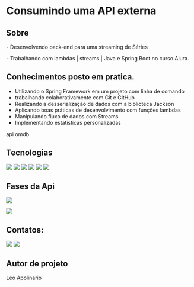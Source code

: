 <h1>Consumindo uma API externa </h1>

<h2> Sobre</h2>
 <p> - Desenvolvendo back-end para uma streaming de Séries</p>
 <p> - Trabalhando com lambdas | streams | Java e Spring Boot no curso Alura.</p>

## Conhecimentos posto em pratica.

- Utilizando o Spring Framework em um projeto com linha de comando
- trabalhando colaborativamente com Git e GitHub
- Realizando a desserialização de dados com a biblioteca Jackson
- Aplicando boas práticas de desenvolvimento com funções lambdas
- Manipulando fluxo de dados com Streams
- Implementando estatísticas personalizadas

api omdb

##  Tecnologias
<div>
  <img src="https://img.shields.io/badge/Java-D14836?style=for-the-badge&logo=java&logoColor=black">
   <img src="https://img.shields.io/badge/Spring Boot-239120?&style=for-the-badge&logo=Spring&logoColor=white">
   <img src="https://img.shields.io/badge/api omdb-483D8B?style=for-the-badge&logo=apikey&logoColor=black">
  <img src="https://img.shields.io/badge/Api chatGPT-708090?style=for-the-badge&logo=openai&logoColor=black">
  <img src="https://img.shields.io/badge/Github-F7DF1E?style=for-the-badge&logo=Git&logoColor=black">
  <img src="https://img.shields.io/badge/Git-FF3300?style=for-the-badge&logo=Git&logoColor=black">

 
  
  ## Fases da Api
</div>
<p align="right , float: right">
<img loading="lazy" src="http://img.shields.io/static/v1?label=STATUS&message=Back-End%20EM-Desenvolvimento&color=GREEN&style=for-the-badge"/>
</p>
<p align="right , float: right">
<img loading="lazy" src="http://img.shields.io/static/v1?label=STATUS&message=Front-End%20EM-Desenvolvimento&color=F7DF1E&style=for-the-badge"/>
</p>


## Contatos:

<div>
<a href = "leosantosap@outlook.com"><img loading="lazy" src="https://img.shields.io/badge/outlook-D14836?style=for-the-badge&logo=outlook&logoColor=white" target="_blank"></a>
<a href="https://www.linkedin.com/in/leobaldo-apolinario" target="_blank"><img loading="lazy" src="https://img.shields.io/badge/-LinkedIn-%230077B5?style=for-the-badge&logo=linkedin&logoColor=white" target="_blank"></a> 

</div>

## Autor de projeto

Leo Apolinario
